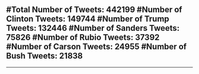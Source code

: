 #Total Number of Tweets: 442199 
#Number of Clinton Tweets: 149744
#Number of Trump Tweets: 132446
#Number of Sanders Tweets: 75826
#Number of Rubio Tweets: 37392
#Number of Carson Tweets: 24955
#Number of Bush Tweets: 21838
---
---
